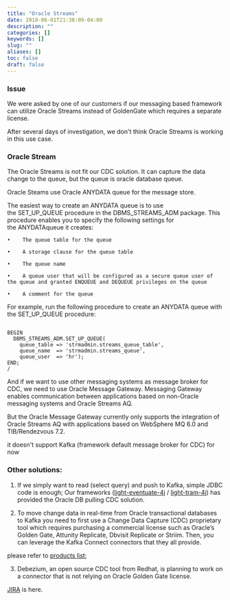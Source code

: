 ```yaml
---
title: "Oracle Streams"
date: 2018-06-01T21:38:09-04:00
description: ""
categories: []
keywords: []
slug: ""
aliases: []
toc: false
draft: false
---
```



### Issue

We were asked by one of our customers if our messaging based framework can utilize Oracle Streams instead of GoldenGate which requires a separate license.

After several days of investigation,  we don't think Oracle Streams is working in this use case.


### Oracle Stream


The Oracle Streams is not fit our CDC solution. It can capture the data change to the queue, but the queue is oracle database queue.


Oracle Steams use Oracle ANYDATA queue for the message store.

The easiest way to create an ANYDATA queue is to use the SET_UP_QUEUE procedure in the DBMS_STREAMS_ADM package. This procedure enables you to specify the following settings for the ANYDATAqueue it creates:


    •    The queue table for the queue 

    •    A storage clause for the queue table 

    •    The queue name 

    •    A queue user that will be configured as a secure queue user of the queue and granted ENQUEUE and DEQUEUE privileges on the queue 

    •    A comment for the queue 


For example, run the following procedure to create an ANYDATA queue with the SET_UP_QUEUE procedure:

```

BEGIN
  DBMS_STREAMS_ADM.SET_UP_QUEUE(
    queue_table => 'strmadmin.streams_queue_table',
    queue_name  => 'strmadmin.streams_queue',
    queue_user  => 'hr');
END;
/
```



And if we want to use other messaging systems as message broker for CDC, we need to use Oracle Message Gateway. Messaging Gateway enables communication between applications based on non-Oracle messaging systems and Oracle Streams AQ.

But the Oracle Message Gateway currently only supports the integration of Oracle Streams AQ with applications based on WebSphere MQ 6.0 and TIB/Rendezvous 7.2.

it doesn't support Kafka (framework default message broker for CDC) for now


### Other solutions:


1. If we simply want to read (select query) and push to Kafka, simple JDBC code is enough; Our frameworks ([light-eventuate-4j][] / [light-tram-4j][]) has provided the Oracle DB pulling CDC solution.



2. To move change data in real-time from Oracle transactional databases to Kafka you need to first use a Change Data Capture (CDC) proprietary tool which requires purchasing a commercial license such as Oracle’s Golden Gate, Attunity Replicate, Dbvisit Replicate or Striim. Then, you can leverage the Kafka Connect connectors that they all provide.


please refer to [products list][];



3. Debezium, an open source CDC tool from Redhat, is planning to work on a connector that is not relying on Oracle Golden Gate license.

[JIRA][] is here.



[light-eventuate-4j]: https://github.com/networknt/light-eventuate-4j
[light-tram-4j]: https://github.com/networknt/light-tram-4j
[products list]: https://www.confluent.io/product/connectors/
[JIRA]: https://issues.jboss.org/browse/DBZ-137?_sscc=t

